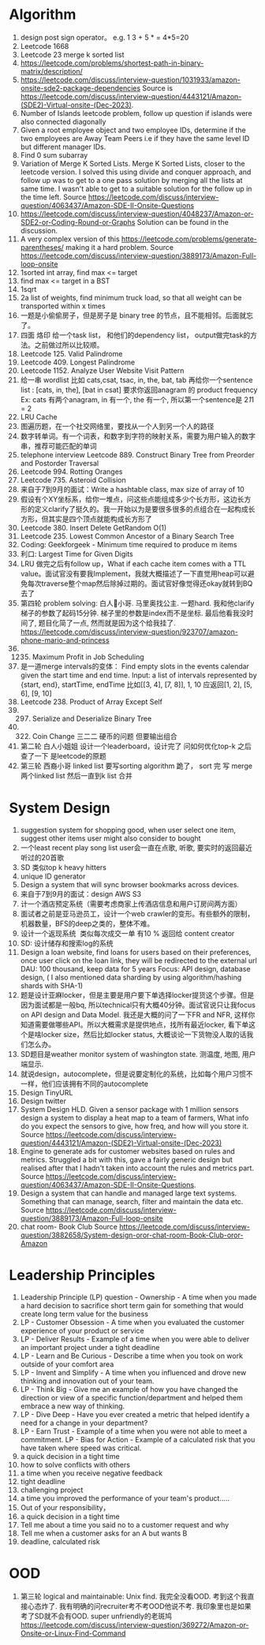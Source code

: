 # Algorithm
1. design post sign operator。 e.g. 1 3 + 5 * = 4*5=20
2. Leetcode 1668
3. Leetcode 23 merge k sorted list
1. https://leetcode.com/problems/shortest-path-in-binary-matrix/description/
2. https://leetcode.com/discuss/interview-question/1031933/amazon-onsite-sde2-package-dependencies 
 Source is https://leetcode.com/discuss/interview-question/4443121/Amazon-(SDE2)-Virtual-onsite-(Dec-2023).
3. Number of Islands leetcode problem, follow up question if islands were also connected diagonally
4. Given a root employee object and two employee IDs, determine if the two employees are Away Team Peers i.e if they have the same level ID but different manager IDs.
5. Find 0 sum subarray
6. Variation of Merge K Sorted Lists. Merge K Sorted Lists, closer to the leetcode version. I solved this using divide and conquer approach, and follow up was to get to a one pass solution by merging all the lists at same time. I wasn't able to get to a suitable solution for the follow up in the time left.
  Source https://leetcode.com/discuss/interview-question/4063437/Amazon-SDE-II-Onsite-Questions
7. https://leetcode.com/discuss/interview-question/4048237/Amazon-or-SDE2-or-Coding-Round-or-Graphs
  Solution can be found in the discussion.
8. A very complex version of this https://leetcode.com/problems/generate-parentheses/ making it a hard problem.
   Source https://leetcode.com/discuss/interview-question/3889173/Amazon-Full-loop-onsite
1. 1sorted int array, find max <= target
1. find max <= target in a BST
1. 1sqrt
1. 2a list of weights, find minimum truck load, so that all weight can be transported within x times
2. 一题是小偷偷房子，但是房子是 binary tree 的节点，且不能相邻。后面就忘了。  
1. 四面 烙印 给一个task list， 和他们的dependency list， output做完task的方法。之前做过所以比较顺。
2. Leetcode 125. Valid Palindrome
3. Leetcode 409. Longest Palindrome
4. Leetcode 1152. Analyze User Website Visit Pattern
5. 给一串 wordlist 比如 cats,csat, tsac, in, the, bat, tab
再给你一个sentence list : [cats, in, the], [bat in csat]
要求你返回anagram 的 product frequency
Ex: cats 有两个anagram, in 有一个, the 有一个, 所以第一个se‍‌‌‌‍‌‌‍‌‍‍‍‍‍‌‌‌‌‌‍‌ntence是 2*1*1 = 2
6. LRU Cache
7. 图遍历题，在一个社交网络里，要找从一个人到另一个人的路径
8. 数字转单词。有一个词表，和数字到字符的映射关系，需要为用户输入的数字串，推荐可能匹配的单词
9. telephone interview Leetcode 889. Construct Binary Tree from Preorder and Postorder Traversal
10. Leetcode 994. Rotting Oranges
11. Leetcode 735. Asteroid Collision
12. 来自于7到9月的面试：Write a hashtable class, max size of array of 10
13. 假设有个XY坐标系，给你一堆点，问这些点能组成多少个长方形，这边长方形的定义clarify了挺久的。我一开始以为是要很多很多的点组合在一起构成长方形，但其实是四个顶点就能构成长方形了
14. Leetcode 380. Insert Delete GetRandom O(1)
15. Leetcode 235. Lowest Common Ancestor of a Binary Search Tree
16. Coding: Geekforgeek - Minimum time required to produce m items
17. 利口: Largest Time for Given Digits
18. LRU 做完之后有follow up，What if each cache item comes with a TTL value。面试官没有要我Implement，我就大概描述了一下直觉用heap可以避免每次traverse整个map然后除掉过期的。面试官好像觉得还okay就转到BQ去了
19. 第四轮 problem solving: 白人🌈小哥. 马里奥找公主. 一题hard. 我和他clarify 梯子的参数了起码15分钟. 梯子里的参数是index而不是坐标.
最后他看我没时间了, 题目化简了一点, 然而就是因为这个给我挂了. https://leetcode.com/discuss/interview-question/923707/amazon-phone-mario-and-princess
20. 1235. Maximum Profit in Job Scheduling
21. 是一道merge intervals的变体：
Find empty slots in the events calendar given the start time and end time.
Input: a list of intervals represented by‍‌‌‌‍‌‌‍‌‍‍‍‍‍‌‌‌‌‌‍‌ {start, end}, startTime, endTime
比如[[3, 4], [7, 8]], 1, 10
应返回[1, 2], [5, 6], [9, 10]
22. Leetcode 238. Product of Array Except Self
23. 297. Serialize and Deserialize Binary Tree
24. 322. Coin Change 三二二 硬币的问题 但要输出组合
25. 第二轮 白人小姐姐 设计一个leaderboard，设计完了 问如何优化top-k 之后查了一下 是leetcode的原题
26. 第三轮 西裔小哥 linked list 要写sorting algorithm 跪了， sort 完 写 merge 两个linked list 然后一直到k list 合并

# System Design
1. suggestion system for shopping good, when user select one item, suggest other items user might also consider to bought
2. 一个least recent play song list user会一直在点歌, 听歌, 要实时的返回最近听过的20首歌
3. SD‍‌‌‌‍‌‌‍‌‍‍‍‍‍‌‌‌‌‌‍‌ 类似top k heavy hitters
4. unique ID generator
5. Des‍‌‌‌‍‌‌‍‌‍‍‍‍‍‌‌‌‌‌‍‌ign a system that will sync browser bookmarks across devices.
6. 来自于7到9月的面试：design AWS S3
7. 计一个酒店预定系统（需要考虑商家上传酒店信息和用户订房间两方面）
8. 面试者之前是亚马逊员工，设计一个web crawl‍‌‌‌‍‌‌‍‌‍‍‍‍‍‌‌‌‌‌‍‌er的变形。有些额外的限制，机器数量，BFS的deep之类的，整体不难。
9. 设计一个返现系统  类似每次成交一单 有10 % 返回给 content creator
10. SD: 设计储存和搜索log的系统
11. Design a loan website, find loans for users based on their preferences, once user click on the loan link, they will be redirected to the external url
DAU: 100 thousand, keep data for 5 years
Focus: API design, database design, ( I also mentioned data sharding by using algorithm/hashing shards with SHA-1)
12. 题是设计亚麻locker，但是主要是用户要下单选择locker提货这个步骤。但是因为面试都是一般bq, 所以technical只有大概40分钟。面试官说只让我focus on API design and Data Model. 我还是大概的问了一下FR and NFR, 这样你知道需要做哪些API。所以大概需求是提供地点，找所有最近locker, 看下单这个是啥locker size，然后比如locker status, 大概谈论一下货物没人取的话我们怎么办。
13. SD题目是weather monitor system of washington state. 测温度, 地图, 用户端显示.
14. 就说design，autocomplete，但是说要定制化的系统，比如每个用户习惯不一样，他们应该拥有不同的autocomplete
15. Design TinyURL
16. Design twitter
1. System Design HLD. Given a sensor package with 1 million sensors design a system to display a heat map to a team of farmers, What info do you expect the sensors to give, how freq, and how will you store it.
   Source https://leetcode.com/discuss/interview-question/4443121/Amazon-(SDE2)-Virtual-onsite-(Dec-2023)
1.  Engine to generate ads for customer websites based on rules and metrics. Struggled a bit with this, gave a fairly generic design but realised after that I hadn't taken into account the rules and metrics part.
   Source https://leetcode.com/discuss/interview-question/4063437/Amazon-SDE-II-Onsite-Questions.
1. Design a system that can handle and managed large text systems. Something that can manage, search, filter and maintain the data etc.
 Source https://leetcode.com/discuss/interview-question/3889173/Amazon-Full-loop-onsite
1. chat room- Book Club
   Source https://leetcode.com/discuss/interview-question/3882658/System-design-oror-chat-room-Book-Club-oror-Amazon

# Leadership Principles
1. Leadership Principle (LP) question - Ownership - A time when you made a hard decision to sacrifice short term gain for something that would create long term value for the business
3. LP - Customer Obsession - A time when you evaluated the customer experience of your product or service
4. LP - Deliver Results - Example of a time when you were able to deliver an important project under a tight deadline
5. LP - Learn and Be Curious - Describe a time when you took on work outside of your comfort area
6. LP - Invent and Simplify - A time when you influenced and drove new thinking and innovation out of your team.
7. LP - Think Big - Give me an example of how you have changed the direction or view of a specific function/department and helped them embrace a new way of thinking.
8. LP - Dive Deep - Have you ever created a metric that helped identify a need for a change in your department?
9. LP - Earn Trust - Example of a time when you were not able to meet a commitment.
LP - Bias for Action - Example of a calculated risk that you have taken where speed was critical.
1. a quick decision in a tight time
2. how to solve conflicts with others
3. a time when you receive negative feedback
4. tight deadline
5. challenging project
1. a time you improved the performance of your team's product.....
2.  Out of your responsibility，
3.  a quick decision in a tight time
4.  Tell me about a time you said no to a customer request and why
1. Tell me when a customer asks f‍‌‌‌‍‌‌‍‌‍‍‍‍‍‌‌‌‌‌‍‌or an A but wants B
2. deadline, calculated risk

# OOD
1. 第三轮 logical and maintainable: Unix find. 我完全没看OOD. 考到这个我直接心态炸了. 我有明确的问recruiter考不考OOD他说不考. 我印象里也是如果考了SD就不会有OOD.
super unfriendly的老斑鸠
https://leetcode.com/discuss/interview-question/369272/Amazon-or-Onsite-or-Linux-Find-Command

